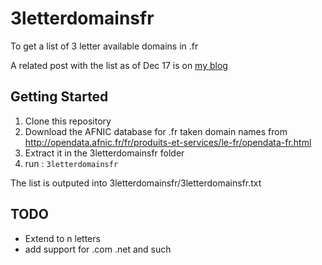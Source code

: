 # 3letterdomainsfr
To get a list of 3 letter available domains in .fr

A related post with the list as of Dec 17 is on [my blog](http://w-v.fr/~wtv/posts/3_letter_domain_names_available_in_.fr/)

## Getting Started
1. Clone this repository
1. Download the AFNIC database for .fr taken domain names from http://opendata.afnic.fr/fr/produits-et-services/le-fr/opendata-fr.html
1. Extract it in the 3letterdomainsfr folder
1. run : ```3letterdomainsfr```

The list is outputed into 3letterdomainsfr/3letterdomainsfr.txt

## TODO
* Extend to n letters
* add support for .com .net and such
